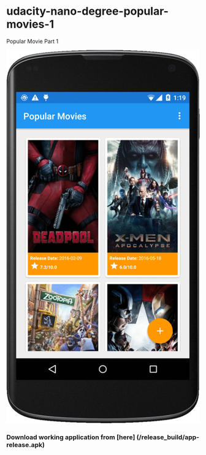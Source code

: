 # udacity-nano-degree-popular-movies-1
Popular Movie Part 1

![Alt text](/screenshot/popular_movie_2.gif?raw=true "Popular movies Part 2")



### Download working application from [here] (/release_build/app-release.apk)

